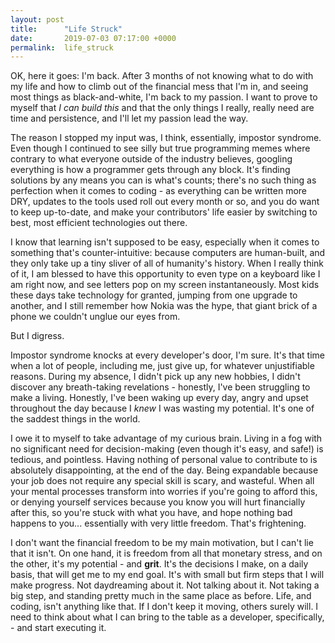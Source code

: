 ```yaml
---
layout: post
title:      "Life Struck"
date:       2019-07-03 07:17:00 +0000 
permalink:  life_struck
---
```


OK, here it goes: I'm back. After 3 months of not knowing what to do with my life and how to climb out of the financial mess that I'm in, and seeing most things as black-and-white, I'm back to my passion. I want to prove to myself that *I can build this* and that the only things I really, really need are time and persistence, and I'll let my passion lead the way.

The reason I stopped my input was, I think, essentially, impostor syndrome. Even though I continued to see silly but true programming memes where contrary to what everyone outside of the industry believes, googling everything is how a programmer gets through any block. It's finding solutions by any means you can is what's counts; there's no such thing as perfection when it comes to coding - as everything can be written more DRY, updates to the tools used roll out every month or so, and you do want to keep up-to-date, and make your contributors' life easier by switching to best, most efficient technologies out there.

I know that learning isn't supposed to be easy, especially when it comes to something that's counter-intuitive: because computers are human-built, and they only take up a tiny sliver of all of humanity's history. When I really think of it, I am blessed to have this opportunity to even type on a keyboard like I am right now, and see letters pop on my screen instantaneously. Most kids these days take technology for granted, jumping from one upgrade to another, and I still remember how Nokia was the hype, that giant brick of a phone we couldn't unglue our eyes from.

But I digress.

Impostor syndrome knocks at every developer's door, I'm sure. It's that time when a lot of people, including me, just give up, for whatever unjustifiable reasons. During my absence, I didn't pick up any new hobbies, I didn't discover any breath-taking revelations - honestly, I've been struggling to make a living. Honestly, I've been waking up every day, angry and upset throughout the day because I *knew* I was wasting my potential. It's one of the saddest things in the world.

I owe it to myself to take advantage of my curious brain. Living in a fog with no significant need for decision-making (even though it's easy, and safe!) is tedious, and pointless. Having nothing of personal value to contribute to is absolutely disappointing, at the end of the day. Being expandable because your job does not require any special skill is scary, and wasteful. When all your mental processes transform into worries if you're going to afford this, or denying yourself services because you know you will hurt financially after this, so you're stuck with what you have, and hope nothing bad happens to you... essentially with very little freedom. That's frightening.

I don't want the financial freedom to be my main motivation, but I can't lie that it isn't. On one hand, it is freedom from all that monetary stress, and on the other, it's my potential - and **grit**. It's the decisions I make, on a daily basis, that will get me to my end goal. It's with small but firm steps that I will make progress. Not daydreaming about it. Not talking about it. Not taking a big step, and standing pretty much in the same place as before. Life, and coding, isn't anything like that. If I don't keep it moving, others surely will. I need to think about what I can bring to the table as a developer, specifically, - and start executing it.